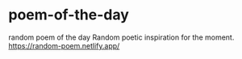 # poem-of-the-day
random poem of the day
Random poetic inspiration for the moment. 
https://random-poem.netlify.app/
